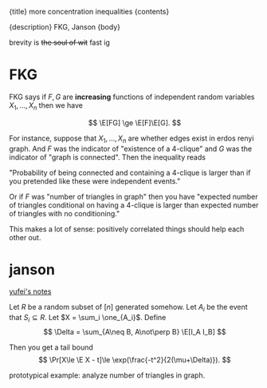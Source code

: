 {title}
more concentration inequalities
{contents}

{description}
FKG, Janson
{body}

brevity is ~~the soul of wit~~ fast ig

# FKG

FKG says if $F,G$ are **increasing** functions of independent
random variables $X_1,\ldots,
X_n$ then we have

$$ \E[FG] \ge \E[F]\E[G]. $$ 

For instance, suppose that $X_1,\ldots, X_n$ are whether edges
exist in erdos renyi graph.
And $F$ was the indicator of "existence of a 4-clique" and $G$
was the indicator of "graph is connected".
Then the inequality reads

"Probability of being connected and containing a 4-clique is
larger than if you pretended like these were independent events."

Or if $F$ was "number of triangles in graph" then you have
"expected number of triangles conditional on having a 4-clique is
larger than expected number of triangles with no conditioning."

This makes a lot of sense: positively correlated things should
help each other out.

# janson 

[yufei's notes](https://ocw.mit.edu/courses/18-226-probabilistic-method-in-combinatorics-fall-2020/mit18_226f20_lec15-16.pdf)

Let $R$ be a random subset of $[n]$ generated somehow.
Let $A_i$ be the event that $S_i\subseteq R$. 
Let $X = \sum_i \one_{A_i}$.
Define
$$ \Delta = \sum_{A\neq B, A\not\perp B} \E[I_A I_B] $$ 

Then you get a tail bound
$$ \Pr[X\le \E X - t]\le \exp(\frac{-t^2}{2(\mu+\Delta)}). $$ 

prototypical example: analyze number of triangles in graph.

